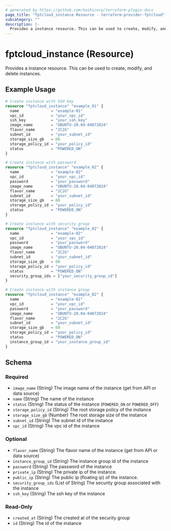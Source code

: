 ```yaml
---
# generated by https://github.com/hashicorp/terraform-plugin-docs
page_title: "fptcloud_instance Resource - terraform-provider-fptcloud"
subcategory: ""
description: |-
  Provides a instance resource. This can be used to create, modify, and delete instances.
---
```


# fptcloud_instance (Resource)

Provides a instance resource. This can be used to create, modify, and delete instances.

## Example Usage

```terraform
# Create instance with SSH key
resource "fptcloud_instance" "example_01" {
  name              = "example-01"
  vpc_id            = "your_vpc_id"
  ssh_key           = "your_ssh_key"
  image_name        = "UBUNTU-20.04-04072024"
  flavor_name       = "2C2G"
  subnet_id         = "your_subnet_id"
  storage_size_gb   = 60
  storage_policy_id = "your_policy_id"
  status            = "POWERED_ON"
}

# Create instance with password
resource "fptcloud_instance" "example_02" {
  name              = "example-02"
  vpc_id            = "your_vpc_id"
  password          = "your_password"
  image_name        = "UBUNTU-20.04-04072024"
  flavor_name       = "2C2G"
  subnet_id         = "your_subnet_id"
  storage_size_gb   = 60
  storage_policy_id = "your_policy_id"
  status            = "POWERED_ON"
}

# Create instance with security group
resource "fptcloud_instance" "example_02" {
  name              = "example-02"
  vpc_id            = "your_vpc_id"
  password          = "your_password"
  image_name        = "UBUNTU-20.04-04072024"
  flavor_name       = "2C2G"
  subnet_id         = "your_subnet_id"
  storage_size_gb   = 60
  storage_policy_id = "your_policy_id"
  status            = "POWERED_ON"
  security_group_ids = ["your_security_group_id"]
}

# Create instance with instance group
resource "fptcloud_instance" "example_02" {
  name              = "example-02"
  vpc_id            = "your_vpc_id"
  password          = "your_password"
  image_name        = "UBUNTU-20.04-04072024"
  flavor_name       = "2C2G"
  subnet_id         = "your_subnet_id"
  storage_size_gb   = 60
  storage_policy_id = "your_policy_id"
  status            = "POWERED_ON"
  instance_group_id = "your_instance_group_id"
}
```

<!-- schema generated by tfplugindocs -->
## Schema

### Required

- `image_name` (String) The image name of the instance (get from API or data source)
- `name` (String) The name of the instance
- `status` (String) The status of the instance (`POWERED_ON` or `POWERED_OFF`)
- `storage_policy_id` (String) The root storage policy of the instance
- `storage_size_gb` (Number) The root storage size of the instance
- `subnet_id` (String) The subnet id of the instance
- `vpc_id` (String) The vpc id of the instance

### Optional

- `flavor_name` (String) The flavor name of the instance (get from API or data source)
- `instance_group_id` (String) The instance group id of the instance
- `password` (String) The password of the instance
- `private_ip` (String) The private ip of the instance.
- `public_ip` (String) The public ip (floating ip) of the instance.
- `security_group_ids` (List of String) The security group associated with the instance
- `ssh_key` (String) The ssh key of the instance

### Read-Only

- `created_at` (String) The created at of the security group
- `id` (String) The id of the instance

